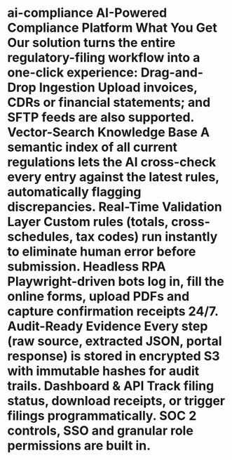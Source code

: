 # ai-compliance AI-Powered Compliance Platform What You Get Our solution turns the entire regulatory-filing workflow into a one-click experience: Drag-and-Drop Ingestion Upload invoices, CDRs or financial statements; and SFTP feeds are also supported. Vector-Search Knowledge Base A semantic index of all current regulations lets the AI cross-check every entry against the latest rules, automatically flagging discrepancies. Real-Time Validation Layer Custom rules (totals, cross-schedules, tax codes) run instantly to eliminate human error before submission. Headless RPA Playwright-driven bots log in, fill the online forms, upload PDFs and capture confirmation receipts 24/7. Audit-Ready Evidence Every step (raw source, extracted JSON, portal response) is stored in encrypted S3 with immutable hashes for audit trails. Dashboard & API Track filing status, download receipts, or trigger filings programmatically. SOC 2 controls, SSO and granular role permissions are built in.
